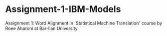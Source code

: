 # Assignment-1-IBM-Models
Assignment 1: Word Alignment in 'Statistical Machine Translation' course by Roee Aharoni at Bar-Ilan University.
